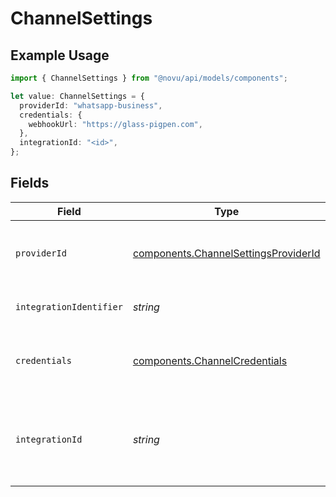 # ChannelSettings

## Example Usage

```typescript
import { ChannelSettings } from "@novu/api/models/components";

let value: ChannelSettings = {
  providerId: "whatsapp-business",
  credentials: {
    webhookUrl: "https://glass-pigpen.com",
  },
  integrationId: "<id>",
};
```

## Fields

| Field                                                                                        | Type                                                                                         | Required                                                                                     | Description                                                                                  |
| -------------------------------------------------------------------------------------------- | -------------------------------------------------------------------------------------------- | -------------------------------------------------------------------------------------------- | -------------------------------------------------------------------------------------------- |
| `providerId`                                                                                 | [components.ChannelSettingsProviderId](../../models/components/channelsettingsproviderid.md) | :heavy_check_mark:                                                                           | The provider identifier for the credentials                                                  |
| `integrationIdentifier`                                                                      | *string*                                                                                     | :heavy_minus_sign:                                                                           | The integration identifier                                                                   |
| `credentials`                                                                                | [components.ChannelCredentials](../../models/components/channelcredentials.md)               | :heavy_check_mark:                                                                           | Credentials payload for the specified provider                                               |
| `integrationId`                                                                              | *string*                                                                                     | :heavy_check_mark:                                                                           | The unique identifier of the integration associated with this channel.                       |